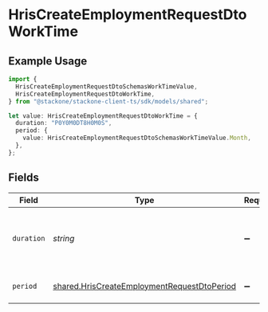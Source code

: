 # HrisCreateEmploymentRequestDtoWorkTime

## Example Usage

```typescript
import {
  HrisCreateEmploymentRequestDtoSchemasWorkTimeValue,
  HrisCreateEmploymentRequestDtoWorkTime,
} from "@stackone/stackone-client-ts/sdk/models/shared";

let value: HrisCreateEmploymentRequestDtoWorkTime = {
  duration: "P0Y0M0DT8H0M0S",
  period: {
    value: HrisCreateEmploymentRequestDtoSchemasWorkTimeValue.Month,
  },
};
```

## Fields

| Field                                                                                                             | Type                                                                                                              | Required                                                                                                          | Description                                                                                                       | Example                                                                                                           |
| ----------------------------------------------------------------------------------------------------------------- | ----------------------------------------------------------------------------------------------------------------- | ----------------------------------------------------------------------------------------------------------------- | ----------------------------------------------------------------------------------------------------------------- | ----------------------------------------------------------------------------------------------------------------- |
| `duration`                                                                                                        | *string*                                                                                                          | :heavy_minus_sign:                                                                                                | The work time duration in ISO 8601 duration format                                                                | P0Y0M0DT8H0M0S                                                                                                    |
| `period`                                                                                                          | [shared.HrisCreateEmploymentRequestDtoPeriod](../../../sdk/models/shared/hriscreateemploymentrequestdtoperiod.md) | :heavy_minus_sign:                                                                                                | The period of the work time                                                                                       | month                                                                                                             |